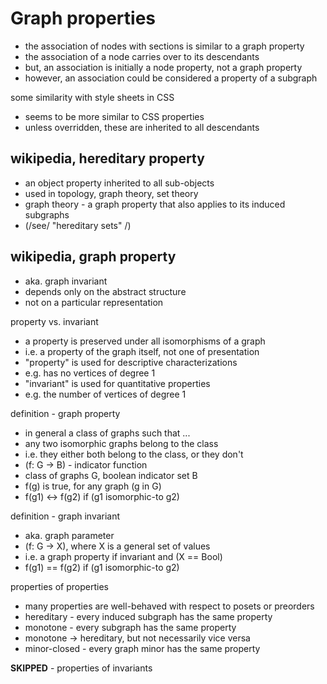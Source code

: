 
<!-- ======================================================================= -->
# Graph properties

* the association of nodes with sections is similar to a graph property
* the association of a node carries over to its descendants
* but, an association is initially a node property, not a graph property
* however, an association could be considered a property of a subgraph

some similarity with style sheets in CSS

* seems to be more similar to CSS properties
* unless overridden, these are inherited to all descendants

<!-- ======================================================================= -->
## wikipedia, hereditary property

* an object property inherited to all sub-objects
* used in topology, graph theory, set theory
* graph theory - a graph property that also applies to its induced subgraphs
* (/see/ "hereditary sets" /)

<!-- ======================================================================= -->
## wikipedia, graph property

* aka. graph invariant
* depends only on the abstract structure
* not on a particular representation

property vs. invariant

* a property is preserved under all isomorphisms of a graph
* i.e. a property of the graph itself, not one of presentation
* "property" is used for descriptive characterizations
* e.g. has no vertices of degree 1
* "invariant" is used for quantitative properties
* e.g. the number of vertices of degree 1

definition - graph property

* in general a class of graphs such that ...
* any two isomorphic graphs belong to the class
* i.e. they either both belong to the class, or they don't
* (f: G -> B) - indicator function
* class of graphs G, boolean indicator set B
* f(g) is true, for any graph (g in G)
* f(g1) <-> f(g2) if (g1 isomorphic-to g2)

definition - graph invariant

* aka. graph parameter
* (f: G -> X), where X is a general set of values
* i.e. a graph property if invariant and (X == Bool)
* f(g1) == f(g2) if (g1 isomorphic-to g2)

properties of properties

* many properties are well-behaved with respect to posets or preorders
* hereditary - every induced subgraph has the same property
* monotone - every subgraph has the same property
* monotone -> hereditary, but not necessarily vice versa
* minor-closed - every graph minor has the same property

**SKIPPED** - properties of invariants
